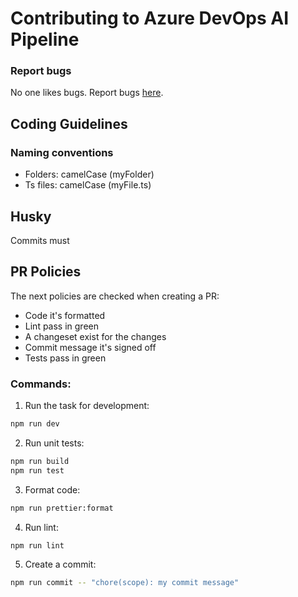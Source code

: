 # Contributing to Azure DevOps AI Pipeline

### Report bugs

No one likes bugs. Report bugs [here](https://github.com/Serviceware/azure-devops-ai-pipeline/issues).

## Coding Guidelines

### Naming conventions

- Folders: camelCase (myFolder)
- Ts files: camelCase (myFile.ts)

## Husky

Commits must

## PR Policies

The next policies are checked when creating a PR:

- Code it's formatted
- Lint pass in green
- A changeset exist for the changes
- Commit message it's signed off
- Tests pass in green

### Commands:

1. Run the task for development:

```bash
npm run dev
```

2. Run unit tests:

```bash
npm run build
npm run test
```

3. Format code:

```bash
npm run prettier:format
```

4. Run lint:

```bash
npm run lint
```

5. Create a commit:

```bash
npm run commit -- "chore(scope): my commit message"
```

